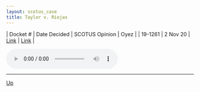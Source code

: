 ```yaml
---
layout: scotus_case
title: Taylor v. Riojas
---
```


| Docket # | Date Decided | SCOTUS Opinion | Oyez |
| 19-1261 | 2 Nov 20 | [Link](https://www.supremecourt.gov/opinions/20pdf/592us1r02_2c8f.pdf) | [Link](https://www.oyez.org/cases/2020/19-1261) |

<audio controls>
   <source src='./resources/19-1261.mp3' type='audio/mpeg'>
</audio>

<object data='./resources/19-1261.pdf' type='application/pdf'></object>

---

[Up](./README.md)